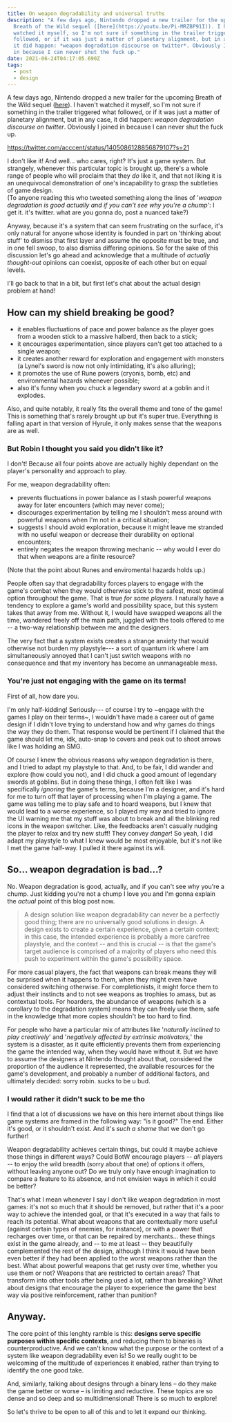```yaml
---
title: On weapon degradability and universal truths
description: "A few days ago, Nintendo dropped a new trailer for the upcoming
  Breath of the Wild sequel ([here](https://youtu.be/Pi-MRZBP91I)). I haven't
  watched it myself, so I'm not sure if something in the trailer triggered what
  followed, or if it was just a matter of planetary alignment, but in any case,
  it did happen: *weapon degradation discourse on twitter*. Obviously I joined
  in because I can never shut the fuck up."
date: 2021-06-24T04:17:05.690Z
tags:
  - post
  - design
---
```

A few days ago, Nintendo dropped a new trailer for the upcoming Breath of the Wild sequel ([here](https://youtu.be/Pi-MRZBP91I)). I haven't watched it myself, so I'm not sure if something in the trailer triggered what followed, or if it was just a matter of planetary alignment, but in any case, it did happen: *weapon degradation discourse on twitter*. Obviously I joined in because I can never shut the fuck up.

https://twitter.com/acccent/status/1405086128856879107?s=21

I don't like it! And well... who cares, right? It's just a game system. But strangely, whenever this particular topic is brought up, there's a whole range of people who will proclaim that they *do* like it, and that not liking it is an unequivocal demonstration of one's incapability to grasp the subtleties of game design.\
(To anyone reading this who tweeted something along the lines of '*weapon degradation is good actually and if you can't see why you're a chump*': I get it. it's twitter. what are you gonna do, post a nuanced take?)

Anyway, because it's a system that can seem frustrating on the surface, it's only natural for anyone whose identity is founded in part on 'thinking about stuff' to dismiss that first layer and assume the opposite must be true, and in one fell swoop, to also dismiss differing opinions. So for the sake of this discussion let's go ahead and acknowledge that a multitude of *actually thought-out* opinions can coexist, opposite of each other but on equal levels.

I'll go back to that in a bit, but first let's chat about the actual design problem at hand!

## How can my shield breaking be good?

* it enables fluctuations of pace and power balance as the player goes from a wooden stick to a massive halberd, then back to a stick;
* it encourages experimentation, since players can't get too attached to a single weapon;
* it creates another reward for exploration and engagement with monsters (a Lynel's sword is now not only intimidating, it's also alluring);
* it promotes the use of Rune powers (cryonis, bomb, etc) and environmental hazards whenever possible;
* also it's funny when you chuck a legendary sword at a goblin and it explodes.

Also, and quite notably, it really fits the overall theme and tone of the game! This is something that's rarely brought up but it's super true. Everything is falling apart in that version of Hyrule, it only makes sense that the weapons are as well.

### But Robin I thought you said you didn't like it?

I don't! Because all four points above are actually highly dependant on the player's personality and approach to play.

For me, weapon degradability often:

* prevents fluctuations in power balance as I stash powerful weapons away for later encounters (which may never come);
* discourages experimentation by telling me I shouldn't mess around with powerful weapons when I'm not in a critical situation;
* suggests I should avoid exploration, because it might leave me stranded with no useful weapon or decrease their durability on optional encounters;
* entirely negates the weapon throwing mechanic -- why would I ever do that when weapons are a finite resource?

(Note that the point about Runes and enviromental hazards holds up.)

People often say that degradability forces players to engage with the game's combat when they would otherwise stick to the safest, most optimal option throughout the game. That is true *for some players*. I naturally have a tendency to explore a game's world and possibility space, but this system takes that away from me. Without it, I would have swapped weapons all the time, wandered freely off the main path, juggled with the tools offered to me -- a two-way relationship between me and the designers.

The very fact that a system exists creates a strange anxiety that would otherwise not burden my playstyle--- a sort of quantum irk where I am simultaneously annoyed that I can't just switch weapons with no consequence and that my inventory has become an unmanageable mess.

### You're just not engaging with the game on its terms!

First of all, how dare you.

I'm only half-kidding! Seriously--- of course I try to \~engage with the games I play on their terms\~, I wouldn't have made a career out of game design if I didn't love trying to understand how and why games do things the way they do them. That response would be pertinent if I claimed that the game should let me, idk, auto-snap to covers and peak out to shoot arrows like I was holding an SMG.

Of course I knew the obvious reasons why weapon degradation is there, and I tried to adapt my playstyle to that. And, to be fair, I did wander and explore (how could you not), and I did chuck a good amount of legendary swords at goblins. But in doing these things, I often felt like I was specifically *ignoring* the game's terms, because I'm a designer, and it's hard for me to turn off that layer of processing when I'm playing a game. The game was telling me to play safe and to hoard weapons, but I knew that would lead to a worse experience, so I played my way and tried to ignore the UI warning me that my stuff was about to break and all the blinking red icons in the weapon switcher. Like, the feedbacks aren't casually nudging the player to relax and try new stuff! They convey *danger*! So yeah, I did adapt my playstyle to what I knew would be most enjoyable, but it's not like I met the game half-way. I pulled it there against its will.

## So... weapon degradation is bad...?

No. Weapon degradation is good, actually, and if you can't see why you're a chump. Just kidding you're not a chump I love you and I'm gonna explain the *actual* point of this blog post now.

> A design solution like weapon degradability can never be a perfectly good thing; there are no universally good solutions in design. A design exists to create a certain experience, given a certain context; in this case, the intended experience is probably a more carefree playstyle, and the context -- and this is crucial -- is that the game's target audience is comprised of a majority of players who need this push to experiment within the game's possibility space.

For more casual players, the fact that weapons can break means they will be surprised when it happens to them, when they might even have considered switching otherwise. For completionists, it might force them to adjust their instincts and to not see weapons as trophies to amass, but as contextual tools. For hoarders, the abundance of weapons (which is a corollary to the degradation system) means they can freely use them, safe in the knowledge trhat more copies shouldn't be too hard to find.

For people who have a particular mix of attributes like '*naturally inclined to play creatively*' and '*negatively affected by extrinsic motivators,*' the system is a disaster, as it quite efficiently prevents them from experiencing the game the intended way, when they would have without it. But we have to assume the designers at Nintendo thought about that, considered the proportion of the audience it represented, the available resources for the game's development, and probably a number of additional factors, and ultimately decided: sorry robin. sucks to be u bud.

### I would rather it didn't suck to be me tho

I find that a lot of discussions we have on this here internet about things like game systems are framed in the following way: "is<!--StartFragment--> <!--EndFragment-->it<!--StartFragment--> <!--EndFragment-->good?" The end. Either it's good, or it shouldn't exist. And it's *such a shame* that we don't go further!

Weapon degradability achieves certain things, but could it maybe achieve those things in different ways? Could BotW encourage players -- *all* players -- to enjoy the wild breadth (sorry about that one) of options it offers, without leaving anyone out? Do we truly only have enough imagination to compare a feature to its absence, and not envision ways in which it could be better?

That's what I mean whenever I say I don't like weapon degradation in most games: it's not so much that it should be removed, but rather that it's a poor way to achieve the intended goal, or that it's executed in a way that fails to reach its potential. What about weapons that are contextually more useful (against certain types of enemies, for instance), or with a power that recharges over time, or that can be repaired by merchants... these things exist in the game already, and -- to me at least -- they beautifully complemented the rest of the design, although I think it would have been even better if they had been applied to the worst weapons rather than the best. What about powerful weapons that get rusty over time, whether you use them or not? Weapons that are restricted to certain areas? That transform into other tools after being used a lot, rather than breaking? What about designs that encourage the player to experience the game the best way via positive reinforcement, rather than punition?

## Anyway.

The core point of this lenghty ramble is this: **designs serve specific purposes within specific contexts**, and reducing them to binaries is counterproductive. And we can't know what the purpose *or* the context of a system like weapon degradability even is! So we really ought to be welcoming of the multitude of experiences it enabled, rather than trying to identify the one good take.

And, similarly, talking about designs through a binary lens – do they make the game better or worse – is limiting and reductive. These topics are so dense and so deep and so multidimensional! There is so much to explore!

So let's thrive to be open to all of this and to let it expand our thinking.